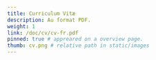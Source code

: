 ```yaml
---
title: Curriculum Vitæ
description: Au format PDF.
weight: 1
link: /doc/cv/cv-fr.pdf
pinned: true # appreared on a overview page.
thumb: cv.png # relative path in static/images
---
```


<!-- vim: set sts=2 ts=2 sw=2 tw=80 et :-->

